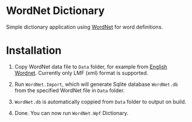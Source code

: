 # WordNet Dictionary

Simple dictionary application using [WordNet](https://wordnet.princeton.edu/) for word definitions.


# Installation

1. Copy WordNet data file to `Data` folder, for example from [English Wordnet]([https://link](https://github.com/globalwordnet/english-wordnet)). Currently only LMF (xml) format is supported.

2. Run `WordNet.Import`, which will generate Sqlite database `WordNet.db` from the specified WordNet file in `Data` folder.

3. `WordNet.db` is automatically coppied from `Data` folder to output on build.

4. Done. You can now run `WordNet.Wpf` Dictionary.